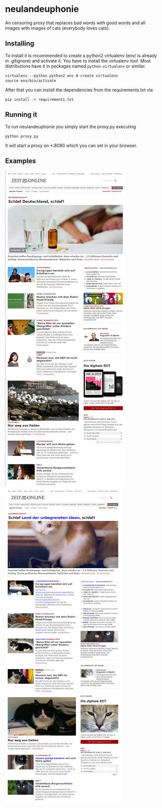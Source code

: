# neulandeuphonie
An censoring proxy that replaces bad words with good words and all images with images of cats (everybody loves cats).

## Installing
To install it is recommended to create a python2 virtualenv (env/ is already in .gitignore) and activate it. You have to install the virtualenv tool. Most distributions have it in packages named ```python-virtualenv``` or similar. 

    virtualenv --python python2 env # create virtualenv
    source env/bin/activate

After that you can install the dependencies from the requirements.txt via

    pip install -r requirements.txt
    
## Running it
To run neulandeuphonie you simply start the proxy.py executing
    
    python proxy.py

It will start a proxy on *:8080 which you can set in your browser.

## Examples

![original](https://github.com/Jugendhackt/neulandeuphonie/raw/master/public/original.png "Logo Title Text 1")
![censored](https://github.com/Jugendhackt/neulandeuphonie/raw/master/public/censored.png "Logo Title Text 1")
